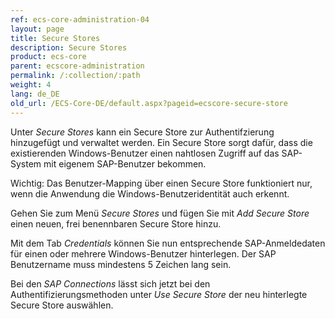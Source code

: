```yaml
---
ref: ecs-core-administration-04
layout: page
title: Secure Stores
description: Secure Stores
product: ecs-core
parent: ecscore-administration
permalink: /:collection/:path
weight: 4
lang: de_DE
old_url: /ECS-Core-DE/default.aspx?pageid=ecscore-secure-store
---
```


Unter *Secure Stores* kann ein Secure Store zur Authentifzierung hinzugefügt und verwaltet werden. 
Ein Secure Store sorgt dafür, dass die existierenden Windows-Benutzer einen nahtlosen Zugriff auf das SAP-System mit eigenem SAP-Benutzer bekommen. <br>

Wichtig: Das Benutzer-Mapping über einen Secure Store funktioniert nur, wenn die Anwendung die Windows-Benutzeridentität auch erkennt.

Gehen Sie zum Menü *Secure Stores* und fügen Sie mit *Add Secure Store* einen neuen, frei benennbaren Secure Store hinzu.

Mit dem Tab *Credentials* können Sie nun entsprechende SAP-Anmeldedaten für einen oder mehrere Windows-Benutzer hinterlegen. Der SAP Benutzername muss mindestens 5 Zeichen lang sein.

Bei den *SAP Connections* lässt sich jetzt bei den Authentifizierungsmethoden unter *Use Secure Store* der neu hinterlegte Secure Store auswählen.